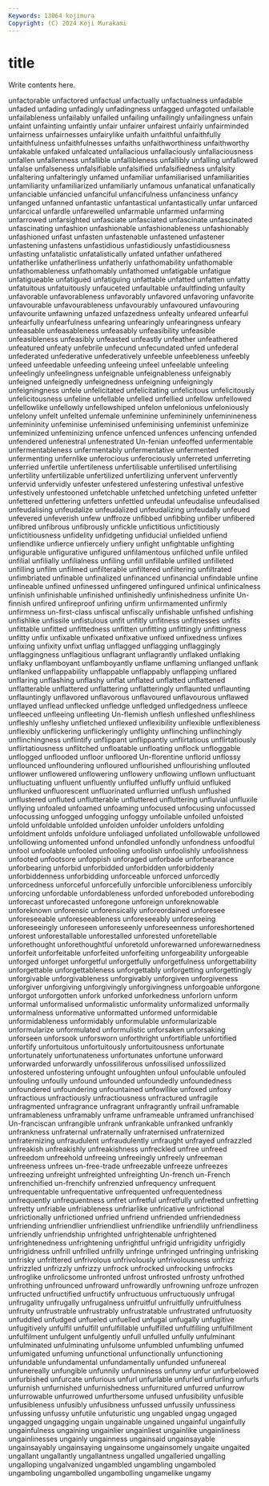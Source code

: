 ```yaml
---
Keywords: 13064 kojimura
Copyright: (C) 2024 Koji Murakami
---
```


# title

Write contents here.



unfactorable unfactored unfactual unfactually unfactualness unfadable unfaded
unfading unfadingly unfadingness unfagged unfagoted unfailable unfailableness unfailably unfailed unfailing
unfailingly unfailingness unfain unfaint unfainting unfaintly unfair unfairer unfairest unfairly
unfairminded unfairness unfairnesses unfairylike unfaith unfaithful unfaithfully unfaithfulness unfaithfulnesses unfaiths
unfaithworthiness unfaithworthy unfakable unfaked unfalcated unfallacious unfallaciously unfallaciousness unfallen unfallenness
unfallible unfallibleness unfallibly unfalling unfallowed unfalse unfalseness unfalsifiable unfalsified unfalsifiedness
unfalsity unfaltering unfalteringly unfamed unfamiliar unfamiliarised unfamiliarities unfamiliarity unfamiliarized unfamiliarly
unfamous unfanatical unfanatically unfanciable unfancied unfanciful unfancifulness unfanciness unfancy unfanged
unfanned unfantastic unfantastical unfantastically unfar unfarced unfarcical unfardle unfarewelled unfarmable
unfarmed unfarming unfarrowed unfarsighted unfasciate unfasciated unfascinate unfascinated unfascinating unfashion
unfashionable unfashionableness unfashionably unfashioned unfast unfasten unfastenable unfastened unfastener unfastening
unfastens unfastidious unfastidiously unfastidiousness unfasting unfatalistic unfatalistically unfated unfather unfathered
unfatherlike unfatherliness unfatherly unfathomability unfathomable unfathomableness unfathomably unfathomed unfatigable unfatigue
unfatigueable unfatigued unfatiguing unfattable unfatted unfatten unfatty unfatuitous unfatuitously unfauceted
unfaultable unfaultfinding unfaulty unfavorable unfavorableness unfavorably unfavored unfavoring unfavorite unfavourable
unfavourableness unfavourably unfavoured unfavouring unfavourite unfawning unfazed unfazedness unfealty unfeared
unfearful unfearfully unfearfulness unfearing unfearingly unfearingness unfeary unfeasable unfeasableness unfeasably
unfeasibility unfeasible unfeasibleness unfeasibly unfeasted unfeastly unfeather unfeathered unfeatured unfeaty
unfebrile unfecund unfecundated unfed unfederal unfederated unfederative unfederatively unfeeble unfeebleness
unfeebly unfeed unfeedable unfeeding unfeeing unfeel unfeelable unfeeling unfeelingly unfeelingness
unfeignable unfeignableness unfeignably unfeigned unfeignedly unfeignedness unfeigning unfeigningly unfeigningness unfele
unfelicitated unfelicitating unfelicitous unfelicitously unfelicitousness unfeline unfellable unfelled unfellied unfellow
unfellowed unfellowlike unfellowly unfellowshiped unfelon unfelonious unfeloniously unfelony unfelt unfelted
unfemale unfeminine unfemininely unfeminineness unfemininity unfeminise unfeminised unfeminising unfeminist unfeminize
unfeminized unfeminizing unfence unfenced unfences unfencing unfended unfendered unfenestral unfenestrated
Un-fenian unfeoffed unfermentable unfermentableness unfermentably unfermentative unfermented unfermenting unfernlike unferocious
unferociously unferreted unferreting unferried unfertile unfertileness unfertilisable unfertilised unfertilising unfertility
unfertilizable unfertilized unfertilizing unfervent unfervently unfervid unfervidly unfester unfestered unfestering
unfestival unfestive unfestively unfestooned unfetchable unfetched unfetching unfeted unfetter unfettered
unfettering unfetters unfettled unfeudal unfeudalise unfeudalised unfeudalising unfeudalize unfeudalized unfeudalizing
unfeudally unfeued unfevered unfeverish unfew unffroze unfibbed unfibbing unfiber unfibered
unfibred unfibrous unfibrously unfickle unfictitious unfictitiously unfictitiousness unfidelity unfidgeting unfiducial
unfielded unfiend unfiendlike unfierce unfiercely unfiery unfight unfightable unfighting unfigurable
unfigurative unfigured unfilamentous unfilched unfile unfiled unfilial unfilially unfilialness unfiling
unfill unfillable unfilled unfilleted unfilling unfilm unfilmed unfilterable unfiltered unfiltering
unfiltrated unfimbriated unfinable unfinalized unfinanced unfinancial unfindable unfine unfineable unfined
unfinessed unfingered unfingured unfinical unfinicalness unfinish unfinishable unfinished unfinishedly unfinishedness
unfinite Un-finnish unfired unfireproof unfiring unfirm unfirmamented unfirmly unfirmness un-first-class
unfiscal unfiscally unfishable unfished unfishing unfishlike unfissile unfistulous unfit unfitly
unfitness unfitnesses unfits unfittable unfitted unfittedness unfitten unfitting unfittingly unfittingness
unfitty unfix unfixable unfixated unfixative unfixed unfixedness unfixes unfixing unfixity
unfixt unflag unflagged unflagging unflaggingly unflaggingness unflagitious unflagrant unflagrantly unflaked
unflaking unflaky unflamboyant unflamboyantly unflame unflaming unflanged unflank unflanked unflappability
unflappable unflappably unflapping unflared unflaring unflashing unflashy unflat unflated unflatted
unflattened unflatterable unflattered unflattering unflatteringly unflaunted unflaunting unflauntingly unflavored unflavorous
unflavoured unflavourous unflawed unflayed unflead unflecked unfledge unfledged unfledgedness unfleece
unfleeced unfleeing unfleeting Un-flemish unflesh unfleshed unfleshliness unfleshly unfleshy unfletched
unflexed unflexibility unflexible unflexibleness unflexibly unflickering unflickeringly unflighty unflinching unflinchingly
unflinchingness unflintify unflippant unflippantly unflirtatious unflirtatiously unflirtatiousness unflitched unfloatable unfloating
unflock unfloggable unflogged unflooded unfloor unfloored Un-florentine unflorid unflossy unflounced
unfloundering unfloured unflourished unflourishing unflouted unflower unflowered unflowering unflowery unflowing
unflown unfluctuant unfluctuating unfluent unfluently unfluffed unfluffy unfluid unfluked unflunked
unfluorescent unfluorinated unflurried unflush unflushed unflustered unfluted unflutterable unfluttered unfluttering
unfluvial unfluxile unflying unfoaled unfoamed unfoaming unfocused unfocusing unfocussed unfocussing
unfogged unfogging unfoggy unfoilable unfoiled unfoisted unfold unfoldable unfolded unfolden
unfolder unfolders unfolding unfoldment unfolds unfoldure unfoliaged unfoliated unfollowable unfollowed
unfollowing unfomented unfond unfondled unfondly unfondness unfoodful unfool unfoolable unfooled
unfooling unfoolish unfoolishly unfoolishness unfooted unfootsore unfoppish unforaged unforbade unforbearance
unforbearing unforbid unforbidded unforbidden unforbiddenly unforbiddenness unforbidding unforceable unforced unforcedly
unforcedness unforceful unforcefully unforcible unforcibleness unforcibly unforcing unfordable unfordableness unforded
unforeboded unforeboding unforecast unforecasted unforegone unforeign unforeknowable unforeknown unforensic unforensically
unforeordained unforesee unforeseeable unforeseeableness unforeseeably unforeseeing unforeseeingly unforeseen unforeseenly unforeseenness
unforeshortened unforest unforestallable unforestalled unforested unforetellable unforethought unforethoughtful unforetold unforewarned
unforewarnedness unforfeit unforfeitable unforfeited unforfeiting unforgeability unforgeable unforged unforget unforgetful
unforgetfully unforgetfulness unforgettability unforgettable unforgettableness unforgettably unforgetting unforgettingly unforgivable unforgivableness
unforgivably unforgiven unforgiveness unforgiver unforgiving unforgivingly unforgivingness unforgoable unforgone unforgot
unforgotten unfork unforked unforkedness unforlorn unform unformal unformalised unformalistic unformality
unformalized unformally unformalness unformative unformatted unformed unformidable unformidableness unformidably unformulable
unformularizable unformularize unformulated unformulistic unforsaken unforsaking unforseen unforsook unforsworn unforthright
unfortifiable unfortified unfortify unfortuitous unfortuitously unfortuitousness unfortunate unfortunately unfortunateness unfortunates
unfortune unforward unforwarded unforwardly unfossiliferous unfossilised unfossilized unfostered unfostering unfought
unfoughten unfoul unfoulable unfouled unfouling unfoully unfound unfounded unfoundedly unfoundedness
unfoundered unfoundering unfountained unfowllike unfoxed unfoxy unfractious unfractiously unfractiousness unfractured
unfragile unfragmented unfragrance unfragrant unfragrantly unfrail unframable unframableness unframably unframe
unframeable unframed unfranchised Un-franciscan unfrangible unfrank unfrankable unfranked unfrankly unfrankness
unfraternal unfraternally unfraternised unfraternized unfraternizing unfraudulent unfraudulently unfraught unfrayed unfrazzled
unfreakish unfreakishly unfreakishness unfreckled unfree unfreed unfreedom unfreehold unfreeing unfreeingly
unfreely unfreeman unfreeness unfrees un-free-trade unfreezable unfreeze unfreezes unfreezing unfreight
unfreighted unfreighting Un-french un-French unfrenchified un-frenchify unfrenzied unfrequency unfrequent unfrequentable
unfrequentative unfrequented unfrequentedness unfrequently unfrequentness unfret unfretful unfretfully unfretted unfretting
unfretty unfriable unfriableness unfriarlike unfricative unfrictional unfrictionally unfrictioned unfried unfriend
unfriended unfriendedness unfriending unfriendlier unfriendliest unfriendlike unfriendlily unfriendliness unfriendly unfriendship
unfrighted unfrightenable unfrightened unfrightenedness unfrightening unfrightful unfrigid unfrigidity unfrigidly unfrigidness
unfrill unfrilled unfrilly unfringe unfringed unfringing unfrisking unfrisky unfrittered unfrivolous
unfrivolously unfrivolousness unfrizz unfrizzled unfrizzly unfrizzy unfrock unfrocked unfrocking unfrocks
unfroglike unfrolicsome unfronted unfrost unfrosted unfrosty unfrothed unfrothing unfrounced unfroward
unfrowardly unfrowning unfroze unfrozen unfructed unfructified unfructify unfructuous unfructuously unfrugal
unfrugality unfrugally unfrugalness unfruitful unfruitfully unfruitfulness unfruity unfrustrable unfrustrably unfrustratable
unfrustrated unfrutuosity unfuddled unfudged unfueled unfuelled unfugal unfugally unfugitive unfugitively
unfulfil unfulfill unfulfillable unfulfilled unfulfilling unfulfillment unfulfilment unfulgent unfulgently unfull
unfulled unfully unfulminant unfulminated unfulminating unfulsome unfumbled unfumbling unfumed unfumigated
unfuming unfunctional unfunctionally unfunctioning unfundable unfundamental unfundamentally unfunded unfunereal unfunereally
unfungible unfunnily unfunniness unfunny unfur unfurbelowed unfurbished unfurcate unfurious unfurl
unfurlable unfurled unfurling unfurls unfurnish unfurnished unfurnishedness unfurnitured unfurred unfurrow
unfurrowable unfurrowed unfurthersome unfused unfusibility unfusible unfusibleness unfusibly unfusibness unfussed
unfussily unfussiness unfussing unfussy unfutile unfuturistic ung ungabled ungag ungaged
ungagged ungagging ungain ungainable ungained ungainful ungainfully ungainfulness ungaining ungainlier
ungainliest ungainlike ungainliness ungainlinesses ungainly ungainness ungainsaid ungainsayable ungainsayably ungainsaying
ungainsome ungainsomely ungaite ungaited ungallant ungallantly ungallantness ungalled ungalleried ungalling
ungalloping ungalvanized ungambled ungambling ungamboled ungamboling ungambolled ungambolling ungamelike ungamy
